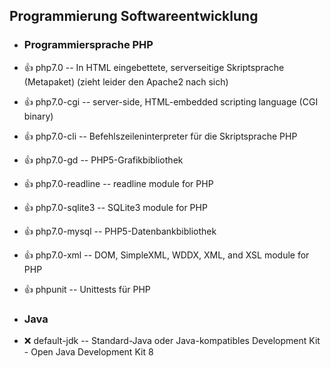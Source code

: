 ##  Programmierung Softwareentwicklung

- ###  Programmiersprache PHP

- :+1:  php7.0  -- In HTML eingebettete, serverseitige Skriptsprache (Metapaket) (zieht leider den Apache2 nach sich)
- :+1:  php7.0-cgi  -- server-side, HTML-embedded scripting language (CGI binary)
- :+1:  php7.0-cli  -- Befehlszeileninterpreter für die Skriptsprache PHP 
- :+1:  php7.0-gd  -- PHP5-Grafikbibliothek
- :+1:  php7.0-readline  -- readline module for PHP
- :+1:  php7.0-sqlite3  -- SQLite3 module for PHP
- :+1:  php7.0-mysql  -- PHP5-Datenbankbibliothek
- :+1:  php7.0-xml  -- DOM, SimpleXML, WDDX, XML, and XSL module for PHP
- :+1:  phpunit  -- Unittests für PHP

- ###  Java

- :x:  default-jdk  -- Standard-Java oder Java-kompatibles Development Kit - Open Java Development Kit 8
